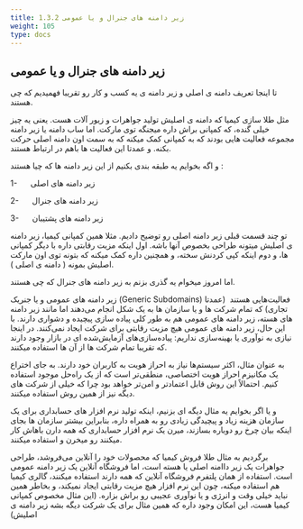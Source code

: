 ```yaml
---
title: 1.3.2 زیر دامنه های جنرال و یا عمومی
weight: 105
type: docs
---
```


## زیر دامنه های جنرال و یا عمومی

تا اینجا تعریف دامنه ی اصلی و زیر دامنه ی یه کسب و کار رو تقریبا فهمیدیم که چی هستند.

مثل طلا سازی کیمیا که دامنه ی اصلیش تولید جواهرات و زیور آلات هست. یعنی یه چیز خیلی گنده، که کمپانی براش داره میجنگه توی مارکت. اما ساب دامنه یا زیر دامنه مجموعه فعالیت هایی بودند که به کمپانی کمک میکنه که به سمت اون دامنه اصلی حرکت بکنه. و عمدتا این فعالیت ها باهم در ارتباط هستند.

و اگه بخوایم یه طبقه بندی بکنیم از این زیر دامنه ها که چیا هستند :

1-      زیر دامنه های اصلی

2-      زیر دامنه های جنرال

3-      زیر دامنه های پشتیبان

تو چند قسمت قبلی زیر دامنه اصلی رو توضیح دادیم. مثلا همین کمپانی کیمیا، زیر دامنه ی اصلیش میتونه طراحی بخصوص آنها باشه. اول اینکه مزیت رقابتی داره با دیگر کمپانی ها، و دوم اینکه کپی کردنش سخته، و همچنین داره کمک میکنه که بتونه توی اون مارکت اصلیش بمونه ( دامنه ی اصلی ).

اما امروز میخوام یه گذری بزنم به زیر دامنه های جنرال که چی هستند.

زیر دامنه های عمومی و یا جنریک (Generic Subdomains) فعالیت‌هایی هستند  (عمدتا تجاری) که تمام شرکت ها و یا سازمان ها به یک شکل انجام می‌دهند اما مانند زیر دامنه های هسته، زیر دامنه های عمومی هم به طور کلی پیاده سازی پیچیده و دشواری دارند. با این حال، زیر دامنه های عمومی هیچ مزیت رقابتی برای شرکت ایجاد نمی‌کنند. در اینجا نیازی به نوآوری یا بهینه‌سازی نداریم: پیاده‌سازی‌های آزمایش‌شده ای در بازار وجود دارند که تقریبا تمام شرکت ها از آن ها استفاده میکنند.

به عنوان مثال، اکثر سیستم‌ها نیاز به احراز هویت به کاربران خود دارند. به جای اختراع یک مکانیزم احراز هویت اختصاصی، منطقی‌تر است که از یک راه‌حل موجود استفاده کنیم. احتمالاً این روش قابل اعتمادتر و امن‌تر خواهد بود چرا که خیلی از شرکت های دیگه نیز از همین روش استفاده میکنند.

و یا اگر بخوایم یه مثال دیگه ای بزنیم، اینکه تولید نرم افزار های حسابداری برای یک سازمان هزینه زیاد و پیچیدگی زیادی رو به همراه داره، بنابراین بیشتر سازمان ها بجای اینکه بیان چرخ رو دوباره بسازند، میرن یک نرم افزار حسابداری که همه دارن باهاش کار میکنند رو میخرن و استفاده میکنند.

برگردیم به مثال طلا فروش کیمیا که محصولات خود را آنلاین می‌فروشد، طراحی جواهرات یک زیر داامنه اصلی یا هسته است، اما فروشگاه آنلاین یک زیر دامنه عمومی است. استفاده از همان پلتفرم فروشگاه آنلاین که همه دارند استفاده میکنند، گالری کیمیا هم استفاده میکنه، چون این نرم افزار هیچ مزیت رقابتی ایجاد نمیکند، و بخاطر همین نباید خیلی وقت و انرژی و یا نوآوری عجیبی رو براش بزاره. (این مثال مخصوص کمپانی کیمیا هست، این امکان وجود داره که همین مثال برای یک شرکت دیگه بشه زیر دامنه ی اصلیش)
